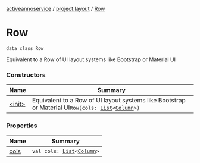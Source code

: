 [activeannoservice](../../index.md) / [project.layout](../index.md) / [Row](./index.md)

# Row

`data class Row`

Equivalent to a Row of UI layout systems like Bootstrap or Material UI

### Constructors

| Name | Summary |
|---|---|
| [&lt;init&gt;](-init-.md) | Equivalent to a Row of UI layout systems like Bootstrap or Material UI`Row(cols: `[`List`](https://kotlinlang.org/api/latest/jvm/stdlib/kotlin.collections/-list/index.html)`<`[`Column`](../-column/index.md)`>)` |

### Properties

| Name | Summary |
|---|---|
| [cols](cols.md) | `val cols: `[`List`](https://kotlinlang.org/api/latest/jvm/stdlib/kotlin.collections/-list/index.html)`<`[`Column`](../-column/index.md)`>` |
